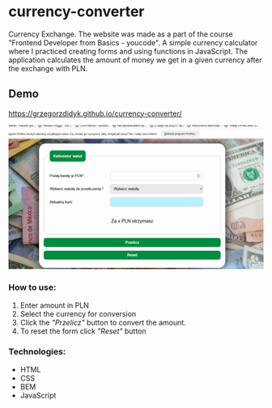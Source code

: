 # currency-converter

Currency Exchange.  The website was made as a part of the course "Frontend Developer from Basics - youcode".
A simple currency calculator where I practiced creating forms and using functions in JavaScript. The application calculates the amount of money we get in a given currency after the exchange with PLN. 

## Demo

https://grzegorzdidyk.github.io/currency-converter/

![currency-converter](images/animation_currency-converter.gif)

### How to use:

1. Enter amount in PLN
2. Select the currency for conversion
3. Click the *"Przelicz"* button to convert the amount.
4. To reset the form click *"Reset"* button

### Technologies:

 - HTML
 - CSS
 - BEM
 - JavaScript  
